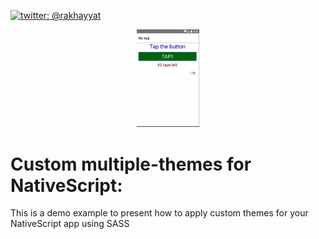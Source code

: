 [![twitter: @rakhayyat](https://img.shields.io/badge/twitter-%40rakhayyat-2F98C1.svg)](https://twitter.com/rakhayyat)

<p align="center">
  <img src="https://github.com/rkhayyat/nativescript-sass-theme/blob/master/screenshot/nativescript-theme.gif" width="100"/>
</p>

# Custom multiple-themes for NativeScript:
This is a demo example to present how to apply custom themes for your NativeScript app using SASS
